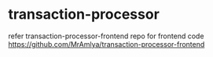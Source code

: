 # transaction-processor

refer transaction-processor-frontend repo for frontend code
https://github.com/MrAmlya/transaction-processor-frontend

